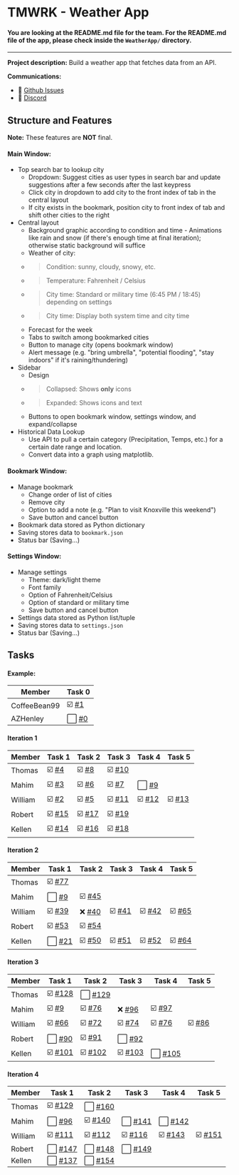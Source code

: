 # TMWRK - Weather App

#### You are looking at the README.md file for the team. For the README.md file of the app, please check inside the `WeatherApp/` directory.

----

**Project description:** Build a weather app that fetches data from an API.

**Communications:**
- 💬 [Github Issues](/../../issues/)
- 💬 [Discord](https://discord.gg/xdqKESzMjX)

## Structure and Features
**Note:** These features are **NOT** final.

#### Main Window:
- Top search bar to lookup city
	 - Dropdown: Suggest cities as user types in search bar and update suggestions after a few seconds after the last keypress
	 - Click city in dropdown to add city to the front index of tab in the central layout
	 - If city exists in the bookmark, position city to front index of tab and shift other cities to the right
- Central layout
	 - Background graphic according to condition and time
	  - Animations like rain and snow (if there's enough time at final iteration); otherwise static background will suffice
	 - Weather of city:
	 - > Condition: sunny, cloudy, snowy, etc.
	 - > Temperature: Fahrenheit / Celsius
	 - > City time: Standard or military time (6:45 PM / 18:45) depending on settings
	 - > City time: Display both system time and city time
	 - Forecast for the week
	 - Tabs to switch among bookmarked cities
	 - Button to manage city (opens bookmark window)
	 - Alert message (e.g. "bring umbrella", "potential flooding", "stay indoors" if it's raining/thundering)
- Sidebar
	 - Design
	 - > Collapsed: Shows **only** icons
	 - > Expanded: Shows icons and text
	 - Buttons to open bookmark window, settings window, and expand/collapse
- Historical Data Lookup
	 - Use API to pull a certain category (Precipitation, Temps, etc.) for a certain date range and location.
 	 - Convert data into a graph using matplotlib.

#### Bookmark Window:
- Manage bookmark
	 - Change order of list of cities
	 - Remove city
	 - Option to add a note (e.g. "Plan to visit Knoxville this weekend")
	 - Save button and cancel button
- Bookmark data stored as Python dictionary
- Saving stores data to `bookmark.json`
- Status bar (Saving...)

#### Settings Window:
- Manage settings
	 - Theme: dark/light theme
	 - Font family
	 - Option of Fahrenheit/Celsius
	 - Option of standard or military time
	 - Save button and cancel button
- Settings data stored as Python list/tuple
- Saving stores data to `settings.json`
- Status bar (Saving...)

## Tasks
<!---
Add linked issue # of task to table cell

  Examples:
    Issue (completed):    					☑️ #1
    Issue (not complete):					⬜️ #1
    Issue (scrapped or moved to another iteration):		❌ #1

  See below:
--->
#### Example:
| Member  |  Task 0 |
| ------------ | ------------ |
| CoffeeBean99  |  ☑️ [#1](/../../issues/1)  |
| AZHenley  |  ⬜️ [#0](/../../issues/0)  |

#### Iteration 1

|  Member  |  Task 1 | Task 2   | Task 3  | Task 4  | Task 5 |
| ------------ | ------------ | ------------ | ------------ | ------------ | ------------ |
| Thomas | ☑️ [#4](/../../issues/4)  | ☑️ [#8](/../../issues/8)  | ☑️ [#10](/../../issues/10)  |   |   |
|  Mahim | ☑️ [#3](/../../issues/3)  | ☑️ [#6](/../../issues/6)  | ☑️ [#7](/../../issues/7)  | ⬜️ [#9](/../../issues/9)  |   |
| William  | ☑️ [#2](/../../issues/2)  | ☑️ [#5](/../../issues/5)   |  ☑️ [#11](/../../issues/11)  | ☑️ [#12](/../../issues/12)   |  ☑️ [#13](/../../issues/13)  |
| Robert | ☑️ [#15](/../../issues/15)  | ☑️ [#17](/../../issues/17)  | ☑️ [#19](/../../issues/19)  |   |   |
|  Kellen  | ☑️ [#14](/../../issues/14)  | ☑️ [#16](/../../issues/16)  | ☑️ [#18](/../../issues/18)  |   |   |

#### Iteration 2

|  Member  |  Task 1 | Task 2   | Task 3  | Task 4  | Task 5 |
| ------------ | ------------ | ------------ | ------------ | ------------ | ------------ |
| Thomas |  ☑️ [#77](/../../issues/77)  |   |   |   |   |
|  Mahim | ⬜️ [#9](/../../issues/9)  | ☑️  [#45](/../../issues/45)  |   |   |   |
| William  | ☑️ [#39](/../../issues/39)  | ❌ [#40](/../../issues/40)  | ☑️ [#41](/../../issues/41)  | ☑️ [#42](/../../issues/42)  | ☑️ [#65](/../../issues/65)  |
| Robert | ☑️ [#53](/../../issues/53)  | ☑️ [#54](/../../issues/54)  |   |   |   |
|  Kellen  | ⬜️ [#21](/../../issues/21)  | ☑️ [#50](/../../issues/50)  | ☑️ [#51](/../../issues/51)  | ☑️ [#52](/../../issues/52)  | ☑️ [#64](/../../issues/64)  | ☑️ [#84](/../../issues/84)  |

#### Iteration 3

|  Member  |  Task 1 | Task 2   | Task 3  | Task 4  | Task 5 |
| ------------ | ------------ | ------------ | ------------ | ------------ | ------------ |
| Thomas |  ☑️ [#128](/../../issues/128)  | ⬜️ [#129](/../../issues/129)  |   |   |   |
|  Mahim |  ☑️ [#9](/../../issues/9)  | ☑️ [#76](/../../issues/76)  |  ❌ [#96](/../../issues/96) | ☑️ [#97](/../../issues/97)  |   |
| William  | ☑️ [#66](/../../issues/66)  | ☑️ [#72](/../../issues/72)  | ☑️ [#74](/../../issues/74)  | ☑️ [#76](/../../issues/76)  | ☑️ [#86](/../../issues/86)  |
| Robert |  ⬜️ [#90](/../../issues/90)  | ☑️ [#91](/../../issues/91)  | ⬜️ [#92](/../../issues/92)  |   |   |
|  Kellen  |  ☑️ [#101](/../../issues/101)  |  ☑️ [#102](/../../issues/102) | ☑️ [#103](/../../issues/103)  | ⬜️ [#105](/../../issues/105)  |   |

#### Iteration 4

|  Member  |  Task 1 | Task 2   | Task 3  | Task 4  | Task 5 |
| ------------ | ------------ | ------------ | ------------ | ------------ | ------------ |
| Thomas |  ☑️  [#129](/../../issues/129)  | ⬜️  [#160](/../../issues/160)  |   |   |   |
|  Mahim |  ⬜️  [#96](/../../issues/96)  | ☑️  [#140](/../../issues/140)  | ⬜️  [#141](/../../issues/141)  | ⬜️  [#142](/../../issues/142)  |   |
| William  |  ☑️ [#111](/../../issues/111)  | ☑️ [#112](/../../issues/112)  | ☑️ [#116](/../../issues/116)  |  ☑️ [#143](/../../issues/143) | ☑️ [#151](/../../issues/151)  |
| Robert |  ⬜️  [#147](/../../issues/147)  | ⬜️  [#148](/../../issues/148)  | ⬜️  [#149](/../../issues/149)  |   |   |
|  Kellen  |  ⬜️  [#137](/../../issues/137)  | ⬜️  [#154](/../../issues/154)  |   |   |   |
